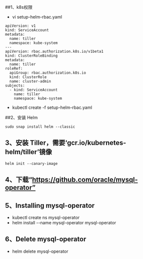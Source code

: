 ##1、k8s权限
* vi setup-helm-rbac.yaml
```
apiVersion: v1
kind: ServiceAccount
metadata:
  name: tiller
  namespace: kube-system
---
apiVersion: rbac.authorization.k8s.io/v1beta1
kind: ClusterRoleBinding
metadata:
  name: tiller
roleRef:
  apiGroup: rbac.authorization.k8s.io
  kind: ClusterRole
  name: cluster-admin
subjects:
  - kind: ServiceAccount
    name: tiller
    namespace: kube-system
```
* kubectl create -f setup-helm-rbac.yaml

##2、安装 Helm
```
sudo snap install helm --classic
```

## 3、安装 Tiller，需要‘gcr.io/kubernetes-helm/tiller’镜像
```
helm init --canary-image
```
## 4、下载“https://github.com/oracle/mysql-operator”

## 5、Installing mysql-operator
* kubectl create ns mysql-operator
* helm install --name mysql-operator mysql-operator

## 6、Delete mysql-operator
* helm delete mysql-operator